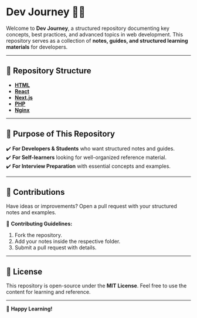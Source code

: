 # Dev Journey 📖🚀  

Welcome to **Dev Journey**, a structured repository documenting key concepts, best practices, and advanced topics in web development. This repository serves as a collection of **notes, guides, and structured learning materials** for developers.  

---

## 📂 Repository Structure  

- **[HTML](./HTML/Readme.md)**  
- **[React](./React_Js/Readme.md)**  
- **[Next.js](./Next_Js/Readme.md)**
- **[PHP](./PHP/Readme.md)**  
- **[Nginx](./Nginx/Readme.md)**  

---

## 🎯 Purpose of This Repository  

✔️ **For Developers & Students** who want structured notes and guides.  
✔️ **For Self-learners** looking for well-organized reference material.  
✔️ **For Interview Preparation** with essential concepts and examples.  

---

## 🤝 Contributions  

Have ideas or improvements? Open a pull request with your structured notes and examples.  

📌 **Contributing Guidelines:**  
1. Fork the repository.  
2. Add your notes inside the respective folder.  
3. Submit a pull request with details.  

---

## 📜 License  

This repository is open-source under the **MIT License**. Feel free to use the content for learning and reference.  

---

🚀 **Happy Learning!**
